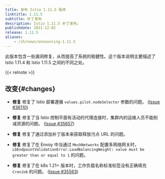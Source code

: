 ```yaml
---
title: 发布 Istio 1.11.5 版本
linktitle: 1.11.5
subtitle: 补丁发布
description: Istio 1.11.5 补丁发布。
publishdate: 2021-12-02
release: 1.11.5
aliases:
    - /zh/news/announcing-1.11.5
---
```


此版本包含一些漏洞修复，从而提高了系统的稳健性。这个版本说明主要描述了 Istio 1.11.4 和 Istio 1.11.5 之间的不同之处。

{{< relnote >}}

## 改变{#changes}

- **修复** 修复了 Istio 部署遵循 `values.pilot.nodeSelector` 参数的问题。
  ([Issue #36110](https://github.com/istio/istio/issues/36110))

- **修复** 修复了当 Istio 控制平面有活动的代理连接时，集群内的运维人员不能削减资源的问题。
  ([Issue #35657](https://github.com/istio/istio/issues/35657))

- **修复** 修复了通过添加补丁版本来获取释放污点 URL 的问题。

- **修复** 修复了在 Envoy 中当通过 `MeshNetworks` 配置多网络网关时， `LbEndpointValidationError.LoadBalancingWeight: value must be greater than or equal to 1` 的问题。

- **修复** 修复了在 k8s 1.21+ 版本时，工作负载名称标准标签没有正确填充 `CronJob` 的问题。
  ([Issue #35563](https://github.com/istio/istio/issues/35563))
